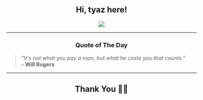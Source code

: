 <h2 align="center"> Hi, tyaz here!</h2>

<p align="center">
<a href="https://github.com/tyazx" alt="github streak"><img src="https://dvst-streak.herokuapp.com/?user=tyazx&theme=tokyonight&fire=DD472C"></a>
</p>

<hr>
<h3 align="center">Quote of The Day</h3>
<p align="center">
<blockquote>
<i>"It's not what you pay a man, but what he costs you that counts."</i>
<br>
<b>- Will Rogers</b>
</blockquote>
</p>


<hr>
<h2 align="center">Thank You 🙏🏼</h2>
